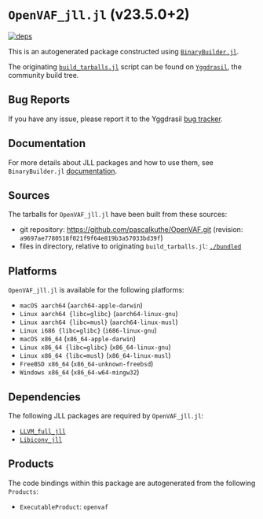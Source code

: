 # `OpenVAF_jll.jl` (v23.5.0+2)

[![deps](https://juliahub.com/docs/OpenVAF_jll/deps.svg)](https://juliahub.com/ui/Packages/OpenVAF_jll/SZn2T?page=2)

This is an autogenerated package constructed using [`BinaryBuilder.jl`](https://github.com/JuliaPackaging/BinaryBuilder.jl).

The originating [`build_tarballs.jl`](https://github.com/JuliaPackaging/Yggdrasil/blob/8ad59c277f01a4eac0f1249e81268d1e49a17126/O/OpenVAF/build_tarballs.jl) script can be found on [`Yggdrasil`](https://github.com/JuliaPackaging/Yggdrasil/), the community build tree.

## Bug Reports

If you have any issue, please report it to the Yggdrasil [bug tracker](https://github.com/JuliaPackaging/Yggdrasil/issues).

## Documentation

For more details about JLL packages and how to use them, see `BinaryBuilder.jl` [documentation](https://docs.binarybuilder.org/stable/jll/).

## Sources

The tarballs for `OpenVAF_jll.jl` have been built from these sources:

* git repository: https://github.com/pascalkuthe/OpenVAF.git (revision: `a9697ae7780518f021f9f64e819b3a57033bd39f`)
* files in directory, relative to originating `build_tarballs.jl`: [`./bundled`](https://github.com/JuliaPackaging/Yggdrasil/tree/8ad59c277f01a4eac0f1249e81268d1e49a17126/O/OpenVAF/bundled)

## Platforms

`OpenVAF_jll.jl` is available for the following platforms:

* `macOS aarch64` (`aarch64-apple-darwin`)
* `Linux aarch64 {libc=glibc}` (`aarch64-linux-gnu`)
* `Linux aarch64 {libc=musl}` (`aarch64-linux-musl`)
* `Linux i686 {libc=glibc}` (`i686-linux-gnu`)
* `macOS x86_64` (`x86_64-apple-darwin`)
* `Linux x86_64 {libc=glibc}` (`x86_64-linux-gnu`)
* `Linux x86_64 {libc=musl}` (`x86_64-linux-musl`)
* `FreeBSD x86_64` (`x86_64-unknown-freebsd`)
* `Windows x86_64` (`x86_64-w64-mingw32`)

## Dependencies

The following JLL packages are required by `OpenVAF_jll.jl`:

* [`LLVM_full_jll`](https://github.com/JuliaBinaryWrappers/LLVM_full_jll.jl)
* [`Libiconv_jll`](https://github.com/JuliaBinaryWrappers/Libiconv_jll.jl)

## Products

The code bindings within this package are autogenerated from the following `Products`:

* `ExecutableProduct`: `openvaf`
